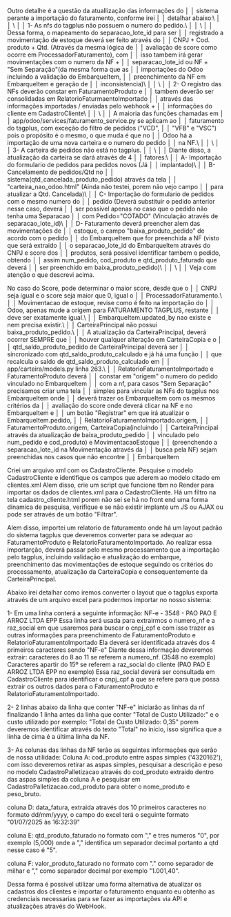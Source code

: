 Outro detalhe é a questão da atuallização das informações do      │
│   sistema perante a importação do faturamento, conforme irei        │
│   detalhar abaixo:\\                                                │
│   \                                                                 │
│   1- As nfs do tagplus não possuem o numero do pedido.\             │
│   \                                                                 │
│   Dessa forma, o mapeamento do separacao_lote_id para ser           │
│   registrado a movimentação de estoque deverá ser feito através do  │
│   CNPJ + Cod. produto + Qtd. (Através da mesma lógica de            │
│   avaliação de score como ocorre em ProcessadorFaturamento), com    │
│   isso tambem irá gerar movimentações com o numero da NF +          │
│   separacao_lote_id ou NF + "Sem Separação"(da mesma forma que as   │
│   importações do Odoo incluindo a validação do EmbarqueItem,        │
│   preenchimento da NF em EmbarqueItem e geração de                  │
│   inconsistencia)\                                                  │
│   \                                                                 │
│   2- O registro das NFs deverão constar em FaturamentoProduto e     │
│   tambem deverão ser consolidadas em RelatorioFaturmaentoImportado  │
│   através das informações importadas / enviadas pelo webhook +      │
│   informações do cliente em CadastroCliente\                        │
│   \                                                                 │
│   A maioria das funções chamadas em                                 │
│   app/odoo/services/faturamento_service.py se aplicam ao            │
│   faturamento do tagplus, com exceção do filtro de pedidos ("VCD",  │
│   "VFB" e "VSC") pois o propósito é o mesmo, o que muda é que no    │
│   Odoo há a importação de uma nova carteira e o numero do pedido    │
│   na NF.\                                                           │
│   \                                                                 │
│   3- A carteira de pedidos não está no tagplus.                     │
│   \                                                                 │
│   Diante disso, a atualização da carteira se dará através de 4      │
│   fatores:\                                                         │
│   A- Importação do formulario de pedidos para pedidos novos (Já     │
│   implantado)\                                                      │
│   B- Cancelamento de pedidos/Qtd no                                 │
│   sistema(qtd_cancelada_produto_pedido) através da tela             │
│   "carteira_nao_odoo.html" (Ainda não testei, porem não vejo campo  │
│   para atualizar a Qtd. Cancelada)\\                                │
│   C- Importação do formulario de pedidos com o mesmo numero do      │
│   pedido (Deverá substituir o pedido anterior nesse caso, deverá    │
│   ser possivel apenas no caso que o pedido não tenha uma Separacao  │
│   com Pedido="COTADO" (Vinculação através de separacao_lote_id)\    │
│   D- Faturamento deverá preencher alem das movimentações de         │
│   estoque, o campo "baixa_produto_pedido" de acordo com o pedido    │
│   do EmbarqueItem que for preenchida a NF (visto que será extraido  │
│   o separacao_lote_id do EmbarqueItem através do CNPJ e score dos   │
│   produtos, será possivel identificar tambem o pedido, obtendo      │
│   assim num_pedido, cod_produto e qtd_produto_faturado que deverá   │
│   ser preenchido em baixa_produto_pedido)\                          │
│   \                                                                 │
│   Veja com atenção o que descrevi acima.  

 No caso do Score, pode determinar o maior score, desde que o      │
│   CNPJ seja igual e o score seja maior que 0, igual o               │
│   ProcessadorFaturamento.\                                          │
│   Movimentacao de estoque, revise como é feito na importação do     │
│   Odoo, apenas mude a origem para FATURAMENTO TAGPLUS, restante     │
│   deve ser exatamente igual.\                                       │
│   EmbarqueItem.updated_by nao existe e nem precisa existir.\        │
│   CarteiraPrincipal não possui baixa_produto_pedido.\               │
│   A atualização da CarteiraPrincipal, deverá ocorrer SEMPRE que     │
│   houver qualquer alteração em CarteiraCopia e o                    │
│   qtd_saldo_produto_pedido de CarteiraPrincipal deverá ser          │
│   sincronizado com qtd_saldo_produto_calculado e já há uma função   │
│   que recalcula o saldo de qtd_saldo_produto_calculado em           │
│   app/carteira/models.py linha 263.\                                │
│   RelatorioFaturamentoImportado e FaturamentoProduto deverá         │
│   constar em "origem" o numero do pedido vinculado no EmbarqueItem  │
│   com a nf, para casos "Sem Separação" precisamos criar uma tela    │
│   simples para vincular as NFs do tagplus nos EmbarqueItem onde     │
│   deverá trazer os EmbarqueItem com os mesmos critérios da          │
│   avaliação do score onde deverá clicar na NF e no EmbarqueItem e   │
│   um botão "Registrar" em que irá atualizar o EmbarqueItem.pedido,  │
│   RelatorioFaturamentoImportado.origem,                             │
│   FaturamentoProduto.origem, CarteiraCopia(incluindo                │
│   CarteiraPrincipal através da atualização de baixa_produto_pedido  │
│   vinculado pelo num_pedido e cod_produto) e MovimentacaoEstoque    │
│   (preenchendo a separacao_lote_id na Movimentação através da       │
│   busca pela NF) sejam preenchidas nos casos que não encontre       │
│   EmbarqueItem   


Criei um arquivo xml com os CadastroCliente.
Pesquise o modelo CadastroCliente e identifique os campos que aderem ao modelo citado em clientes.xml
Alem disso, crie um script que funcione tbm no Render para importar os dados de clientes.xml para o CadastroCliente.
Há um filtro na tela cadastro_cliente.html porem não sei se há no front end uma forma dinamica de pesquisa, verifique e se não existir implante um JS ou AJAX ou pode ser através de um botão "Filtrar".

Alem disso, importei um relatorio de faturamento onde há um layout padrão do sistema tagplus que deveremos converter para se adequar ao FaturamentoProduto e RelatorioFaturamentoImportado.
Ao realizar essa importarção, deverá passar pelo mesmo processamento que a importação pelo tagplus, incluindo validação e atualização do embarque, preenchimento das movimentações de estoque seguindo os critérios do processamento, atualização da CarteiraCopia e consequentemente da CarteiraPrincipal.

Abaixo irei detalhar como iremos converter o layout que o tagplus exporta através de um arquivo excel para podermos importar no nosso sistema:

1- Em uma linha conterá a seguinte informação:
NF-e - 3548 - PAO PAO E ARROZ LTDA EPP
Essa linha será usada para extrairmos o numero_nf e a raz_social em que usaremos para buscar o cnpj_cpf e com isso trazer as outras informações para preenchimento de FaturamentoProduto e RelatorioFaturamentoImportado
Ela deverá ser identificada através dos 4 primeiros caracteres sendo "NF-e"
Diante dessa informação deveremos extrair:
caracteres do 8 ao 11 se referem a numero_nf. (3548 no exemplo)
Caracteres apartir do 15º se referem a raz_social do cliente (PAO PAO E ARROZ LTDA EPP no exemplo)
Essa raz_social deverá ser consultada em CadastroCliente para identificar o cnpj_cpf a que se refere para que possa extrair os outros dados para o FaturamentoProduto e RelatorioFaturamentoImportado.

2- 2 linhas abaixo da linha que conter "NF-e" iniciarão as linhas da nf finalizando 1 linha antes da linha que conter "Total de Custo Utilizado:" e o custo utilizado por exemplo: "Total de Custo Utilizado: 0,35" porem deveremos identificar através do texto "Total" no inicio, isso significa que a linha de cima é a última linha da NF.

3- As colunas das linhas da NF terão as seguintes informações que serão de nossa utilidade:
Coluna A: cod_produto entre aspas simples ('4320162'), com isso deveremos retirar as aspas simples, pesquisar a descrição e peso no modelo CadastroPalletizacao através do cod_produto extraido dentro das aspas simples da coluna A e pesquisar em CadastroPalletizacao.cod_produto para obter o nome_produto e peso_bruto.

coluna D: data_fatura, extraida através dos 10 primeiros caracteres no formato dd/mm/yyyy, o campo do excel terá o seguinte formato "01/07/2025 às 16:32:39"

coluna E: qtd_produto_faturado no formato com "," e tres numeros "0", por exemplo (5,000) onde a "," identifica um separador decimal portanto a qtd nesse caso é "5".

coluna F: valor_produto_faturado no formato com "." como separador de milhar e "," como separador decimal por exemplo "1.001,40".

Dessa forma é possivel utilizar uma forma alternativa de atualizar os cadastros dos clientes e importar o faturamento enquanto eu obtenho as credenciais necessarias para se fazer as importações via API e atualizações através do WebHook.